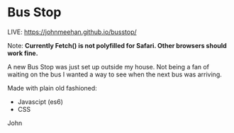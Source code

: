 # Bus Stop

LIVE: https://johnmeehan.github.io/busstop/

Note: **Currently Fetch() is not polyfilled for Safari. Other browsers should work fine.**

A new Bus Stop was just set up outside my house.  Not being a fan of waiting on the bus I wanted a way to see when the next bus was arriving.

Made with plain old fashioned:
* Javascipt (es6)
* CSS

John
